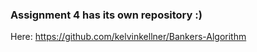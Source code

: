 ### Assignment 4 has its own repository :)

Here: <https://github.com/kelvinkellner/Bankers-Algorithm>
